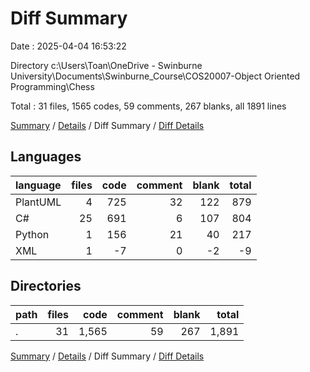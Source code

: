 # Diff Summary

Date : 2025-04-04 16:53:22

Directory c:\\Users\\Toan\\OneDrive - Swinburne University\\Documents\\Swinburne_Course\\COS20007-Object Oriented Programming\\Chess

Total : 31 files,  1565 codes, 59 comments, 267 blanks, all 1891 lines

[Summary](results.md) / [Details](details.md) / Diff Summary / [Diff Details](diff-details.md)

## Languages
| language | files | code | comment | blank | total |
| :--- | ---: | ---: | ---: | ---: | ---: |
| PlantUML | 4 | 725 | 32 | 122 | 879 |
| C# | 25 | 691 | 6 | 107 | 804 |
| Python | 1 | 156 | 21 | 40 | 217 |
| XML | 1 | -7 | 0 | -2 | -9 |

## Directories
| path | files | code | comment | blank | total |
| :--- | ---: | ---: | ---: | ---: | ---: |
| . | 31 | 1,565 | 59 | 267 | 1,891 |

[Summary](results.md) / [Details](details.md) / Diff Summary / [Diff Details](diff-details.md)
